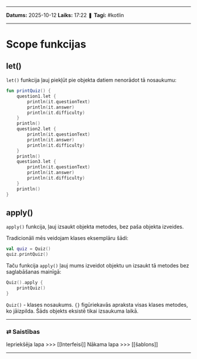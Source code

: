 ___

**Datums:** 2025-10-12
**Laiks:** 17:22
❚ **Tagi:** #kotlin 

---
# Scope funkcijas

## let()

`let()` funkcija ļauj piekļūt pie objekta datiem nenorādot tā nosaukumu:

```kotlin
fun printQuiz() {
    question1.let {
        println(it.questionText)
        println(it.answer)
        println(it.difficulty)
    }
    println()
    question2.let {
        println(it.questionText)
        println(it.answer)
        println(it.difficulty)
    }
    println()
    question3.let {
        println(it.questionText)
        println(it.answer)
        println(it.difficulty)
    }
    println()
}
```

## apply()

`apply()` funkcija, ļauj izsaukt objekta metodes, bez paša objekta izveides.

Tradicionāli mēs veidojam klases eksemplāru šādi:

```kotlin
val quiz = Quiz()
quiz.printQuiz()
```

Taču funkcija `apply()` ļauj mums izveidot objektu un izsaukt tā metodes bez saglabāšanas mainīgā:

```kotlin
Quiz().apply {
    printQuiz()
}
```

`Quiz()` - klases nosaukums. `{}` figūriekavās apraksta visas klases metodes, ko jāizpilda. Šāds objekts eksistē tikai izsaukuma laikā.

---
### ⇄ Saistības

Iepriekšēja lapa >>> [[Interfeisi]]
Nākama lapa >>> [[šablons]]

---